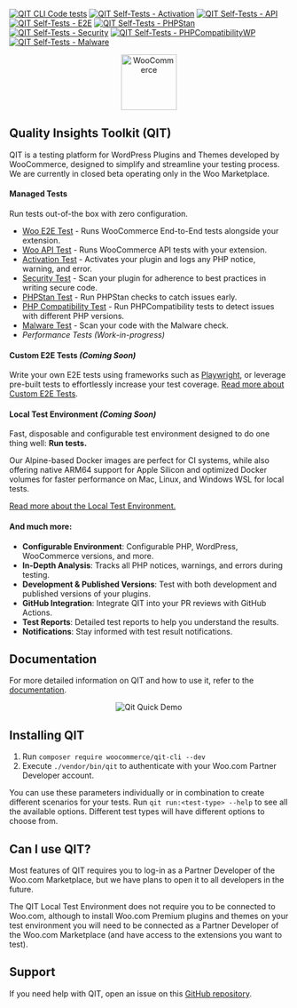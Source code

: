 [![QIT CLI Code tests](https://github.com/woocommerce/qit-cli/actions/workflows/code-tests.yml/badge.svg)](https://github.com/woocommerce/qit-cli/actions/workflows/code-tests.yml)
[![QIT Self-Tests - Activation](https://github.com/woocommerce/qit-cli/actions/workflows/qit-self-test-activation.yml/badge.svg)](https://github.com/woocommerce/qit-cli/actions/workflows/qit-self-test-activation.yml)
[![QIT Self-Tests - API](https://github.com/woocommerce/qit-cli/actions/workflows/qit-self-test-woo-api.yml/badge.svg)](https://github.com/woocommerce/qit-cli/actions/workflows/qit-self-test-woo-api.yml)
[![QIT Self-Tests - E2E](https://github.com/woocommerce/qit-cli/actions/workflows/qit-self-test-woo-e2e.yml/badge.svg)](https://github.com/woocommerce/qit-cli/actions/workflows/qit-self-test-woo-e2e.yml)
[![QIT Self-Tests - PHPStan](https://github.com/woocommerce/qit-cli/actions/workflows/qit-self-test-phpstan.yml/badge.svg)](https://github.com/woocommerce/qit-cli/actions/workflows/qit-self-test-phpstan.yml)
[![QIT Self-Tests - Security](https://github.com/woocommerce/qit-cli/actions/workflows/qit-self-test-security.yml/badge.svg)](https://github.com/woocommerce/qit-cli/actions/workflows/qit-self-test-security.yml)
[![QIT Self-Tests - PHPCompatibilityWP](https://github.com/woocommerce/qit-cli/actions/workflows/qit-self-test-phpcompatibility.yml/badge.svg)](https://github.com/woocommerce/qit-cli/actions/workflows/qit-self-test-phpcompatibility.yml)
[![QIT Self-Tests - Malware](https://github.com/woocommerce/qit-cli/actions/workflows/qit-self-test-malware.yml/badge.svg)](https://github.com/woocommerce/qit-cli/actions/workflows/qit-self-test-malware.yml)

<p align="center"><img src="https://woo.com/wp-content/themes/woo/images/logo-woocommerce-bubble.svg" alt="WooCommerce" style="width:100px;height:auto;"></p>

## Quality Insights Toolkit (QIT)

QIT is a testing platform for WordPress Plugins and Themes developed by WooCommerce, designed to simplify and streamline your testing process. We are currently in closed beta operating only in the Woo Marketplace.

#### Managed Tests

Run tests out-of-the box with zero configuration.

- [Woo E2E Test](https://qit.woo.com/docs/test-types/woo-e2e) - Runs WooCommerce End-to-End tests alongside your extension.
- [Woo API Test](https://qit.woo.com/docs/test-types/woo-api) - Runs WooCommerce API tests with your extension.
- [Activation Test](https://qit.woo.com/docs/test-types/activation) - Activates your plugin and logs any PHP notice, warning, and error.
- [Security Test](https://qit.woo.com/docs/test-types/security) - Scan your plugin for adherence to best practices in writing secure code.
- [PHPStan Test](https://qit.woo.com/docs/test-types/phpstan) - Run PHPStan checks to catch issues early.
- [PHP Compatibility Test](https://qit.woo.com/docs/test-types/phpcompatibility) - Run PHPCompatibility tests to detect issues with different PHP versions.
- [Malware Test](https://qit.woo.com/docs/test-types/malware) - Scan your code with the Malware check.
- _Performance Tests (Work-in-progress)_

#### **Custom E2E Tests** _(Coming Soon)_

Write your own E2E tests using frameworks such as [Playwright](https://playwright.dev/), or leverage pre-built tests to effortlessly increase your test coverage. [Read more about Custom E2E Tests](https://qit.woo.com/docs/custom-tests/introduction).

#### Local Test Environment _(Coming Soon)_

Fast, disposable and configurable test environment designed to do one thing well: **Run tests.**

Our Alpine-based Docker images are perfect for CI systems, while also offering native ARM64 support for Apple Silicon and optimized Docker volumes for faster performance on Mac, Linux, and Windows WSL for local tests. 

[Read more about the Local Test Environment.](https://qit.woo.com/docs/environment/getting-started)

#### And much more:

- **Configurable Environment**: Configurable PHP, WordPress, WooCommerce versions, and more.
- **In-Depth Analysis**: Tracks all PHP notices, warnings, and errors during testing.
- **Development & Published Versions**: Test with both development and published versions of your plugins.
- **GitHub Integration**: Integrate QIT into your PR reviews with GitHub Actions.
- **Test Reports**: Detailed test reports to help you understand the results.
- **Notifications**: Stay informed with test result notifications.

## Documentation

For more detailed information on QIT and how to use it, refer to the [documentation](https://qit.woo.com/docs/).

<p align="center">
  <img src="https://github.com/woocommerce/qit-cli/assets/9341686/640698a7-01c3-498a-8bb2-7c5e337e0a9c" alt="Qit Quick Demo">
</p>

## Installing QIT

1. Run `composer require woocommerce/qit-cli --dev`
2. Execute `./vendor/bin/qit` to authenticate with your Woo.com Partner Developer account.

You can use these parameters individually or in combination to create different scenarios for your tests. Run `qit run:<test-type> --help` to see all the available options. Different test types will have different options to choose from.

## Can I use QIT?

Most features of QIT requires you to log-in as a Partner Developer of the Woo.com Marketplace, but we have plans to open it to all developers in the future.

The QIT Local Test Environment does not require you to be connected to Woo.com, although to install Woo.com Premium plugins and themes on your test environment you will need to be connected as a Partner Developer of the Woo.com Marketplace (and have access to the extensions you want to test).

## Support

If you need help with QIT, open an issue on this [GitHub repository](https://github.com/woocommerce/qit-cli/issues/new).
